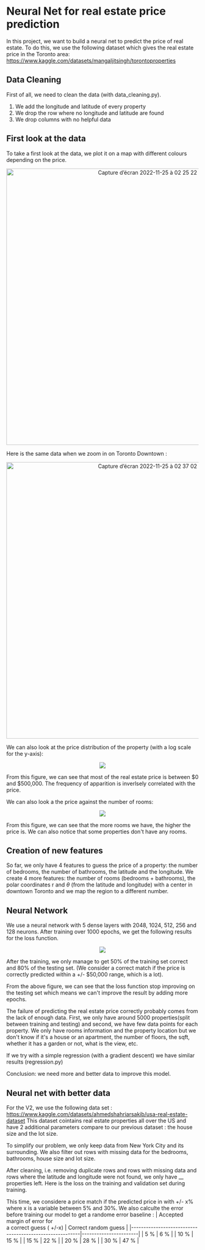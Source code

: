 # Neural Net for real estate price prediction

In this project, we want to build a neural net to predict the price of real estate.
To do this, we use the following dataset which gives the real estate price in the Toronto area: https://www.kaggle.com/datasets/mangaljitsingh/torontoproperties


## Data Cleaning

First of all, we need to clean the data (with data_cleaning.py).
1) We add the longitude and latitude of every property
2) We drop the row where no longitude and latitude are found
3) We drop columns with no helpful data

## First look at the data

To take a first look at the data, we plot it on a map with different colours depending on the price.

<p align='center'>
<img width="724" alt="Capture d’écran 2022-11-25 à 02 25 22" src="https://user-images.githubusercontent.com/96018383/203926761-c1853666-f0c0-4d29-beb8-c9e2d8278219.png">
</p>

Here is the same data when we zoom in on Toronto Downtown :

<p align='center'>
<img width="724" alt="Capture d’écran 2022-11-25 à 02 37 02" src="https://user-images.githubusercontent.com/96018383/203926765-25389eb4-b871-4896-aaee-9e1679d2a996.png">
</p>

We can also look at the price distribution of the property (with a log scale for the y-axis):
<p align='center'>
<img src='https://user-images.githubusercontent.com/96018383/203933963-7ebcf916-7d2c-4603-a4c5-bac250367046.png'>
</p>

From this figure, we can see that most of the real estate price is between $0 and $500,000. The frequency of apparition is inverlsely correlated with the price.

We can also look a the price against the number of rooms:
<p align='center'>
  <img src='https://user-images.githubusercontent.com/96018383/203933914-72c5ffae-772d-47cd-b64a-b82d0d61a8fe.png'>
</p>

From this figure, we can see that the more rooms we have, the higher the price is. We can also notice that some properties don't have any rooms.

## Creation of new features

So far, we only have 4 features to guess the price of a property: the number of bedrooms, the number of bathrooms, the latitude and the longitude.
We create  4 more features: the number of rooms (bedrooms + bathrooms), the polar coordinates r and $\theta$ (from the latitude and longitude) with a center in downtown Toronto and we map the region to a different number.

## Neural Network

We use a neural network with 5 dense layers with 2048, 1024, 512, 256 and 128 neurons.
After training over 1000 epochs, we get the following results for the loss function.

<p align='center'>
  <img src='https://user-images.githubusercontent.com/96018383/203937654-84d3bdf0-8fe2-45ad-8c74-5d2919ef1499.png'>
 </p>
 
 After the training, we only manage to get 50% of the training set correct and 80% of the testing set. 
 (We consider a correct match if the price is correctly predicted within a +/- $50,000 range, which is a lot).
 
 From the above figure, we can see that the loss function stop improving on the testing set which means we can't improve the result by adding more epochs.
 
 The failure of predicting the real estate price correctly probably comes from the lack of enough data.
 First, we only have around 5000 properties(split between training and testing) and second, we have few data points for each property. We only have rooms information and the property location but we don't know if it's a house or an apartment, the number of floors, the sqft, whether it has a garden or not, what is the view, etc.
 
 If we try with a simple regression (with a gradient descent) we have similar results (regression.py)
 
 Conclusion: we need more and better data to improve this model.
 


## Neural net with better data

For the V2, we use the following data set : https://www.kaggle.com/datasets/ahmedshahriarsakib/usa-real-estate-dataset
This dataset cointains real estate properties all over the US and have 2 additional parameters compare to our previous dataset : the house size and the lot size.

To simplify our problem, we only keep data from New York City and its surrounding.
We also filter out rows with missing data for the bedrooms, bathrooms, house size and lot size.

After cleaning, i.e. removing duplicate rows and rows with missing data and rows where the latitude and longitude were not found, we only have __ properties left.
Here is the loss on the training and validation set during training.

This time, we considere a price match if the predicted price in with +/- x% where x is a variable between 5% and 30%.
We also calculte the error before training our model to get a randome error baseline : 
| Accepted margin of error for <br>a correct guess ( +/-x) | Correct random guess  |
|---------------------------------------------------------|-----------------------|
| 5 %                                                     | 6 %                   |
| 10 %                                                    | 15 %                  |
| 15 %                                                    | 22 %                  |
| 20 %                                                    | 28 %                  |
| 30 %                                                    | 47 %                  |

